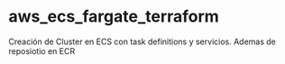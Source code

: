 # aws_ecs_fargate_terraform
Creación de Cluster en ECS con task definitions y servicios. Ademas de reposiotio en ECR
